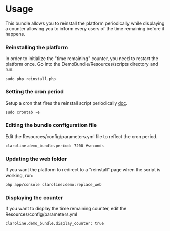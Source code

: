 Usage
=====

This bundle allows you to reinstall the platform periodically while displaying a counter allowing you to inform every users of the time remaining before it happens.

### Reinstalling the platform

In order to initialize the "time remaining" counter, you need to restart the platform once. Go into the DemoBundle/Resources/scripts directory and run:

    sudo php reinstall.php

### Setting the cron period

Setup a cron that fires the reinstall script periodically [doc](http://www.thegeekstuff.com/2011/07/cron-every-5-minutes/).

    sudo crontab -e

### Editing the bundle configuration file

Edit the Resources/config/parameters.yml file to reflect the cron period.

    claroline.demo_bundle.period: 7200 #seconds

### Updating the web folder

If you want the platform to redirect to a "reinstall" page when the script is working, run:

    php app/console claroline:demo:replace_web

### Displaying the counter

If you want to display the time remaining counter, edit the Resources/config/parameters.yml

    claroline.demo_bundle.display_counter: true

